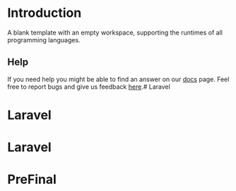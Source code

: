 # Introduction
A blank template with an empty workspace, supporting the runtimes of all programming languages.


## Help

If you need help you might be able to find an answer on our [docs](https://docs.marscode.com/) page. Feel free to report bugs and give us feedback [here](https://discord.gg/qtVMXEDbRw).# Laravel
# Laravel
# Laravel
# PreFinal
